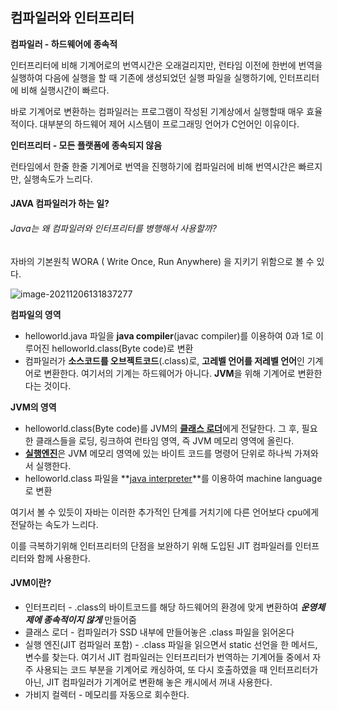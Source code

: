 ## 컴파일러와 인터프리터

**컴파일러 - 하드웨어에 종속적**

인터프리터에 비해 기계어로의 번역시간은 오래걸리지만, 런타임 이전에 한번에 번역을 실행하여 다음에 실행을 할 때 기존에 생성되었던 실행 파일을 실행하기에, 인터프리터에 비해 실행시간이 빠르다.

바로 기계어로 변환하는 컴파일러는 프로그램이 작성된 기계상에서 실행할때 매우 효율적이다. 대부분의 하드웨어 제어 시스템이 프로그래밍 언어가 C언어인 이유이다.



**인터프리터  - 모든 플랫폼에 종속되지 않음** 

런타임에서 한줄 한줄 기계어로 번역을 진행하기에 컴파일러에 비해 번역시간은 빠르지만, 실행속도가 느리다.



#### JAVA 컴파일러가 하는 일?

###### Java는 왜 컴파일러와 인터프리터를 병행해서 사용할까?

자바의 기본원칙 WORA ( Write Once, Run Anywhere) 을 지키기 위함으로 볼 수 있다.

![image-20211206131837277](C:\Users\gi718\AppData\Roaming\Typora\typora-user-images\image-20211206131837277.png)

**컴파일의 영역**

- helloworld.java 파일을 **java compiler**(javac compiler)를 이용하여 0과 1로 이루어진 helloworld.class(Byte code)로 변환
- 컴파일러가 **소스코드를 오브젝트코드**(.class)로, **고레벨 언어를 저레벨 언어**인 기계어로 변환한다.
  여기서의 기계는 하드웨어가 아니다. **JVM**을 위해 기계어로 변환한다는 것이다.

**JVM의 영역**

- helloworld.class(Byte code)를 JVM의 <u>**클래스 로더**</u>에게 전달한다. 그 후, 필요한 클래스들을 로딩, 링크하여 런타임 영역, 즉 JVM 메모리 영역에 올린다.
- <u>**실행엔진**</u>은 JVM 메모리 영역에 있는 바이트 코드를 명령어 단위로 하나씩 가져와서 실행한다. 
- helloworld.class 파일을 **<u>java interpreter</u>**를 이용하여 machine language로 변환

여기서 볼 수 있듯이 자바는 이러한 추가적인 단계를 거치기에 다른 언어보다 cpu에게 전달하는 속도가 느리다. 

이를 극복하기위해 인터프리터의 단점을 보완하기 위해 도입된 JIT 컴파일러를 인터프리터와 함께 사용한다.



#### JVM이란?

- 인터프리터 -  .class의 바이트코드를 해당 하드웨어의 환경에 맞게 변환하여 ***운영체제에 종속적이지 않게*** 만들어줌
- 클래스 로더 - 컴파일러가 SSD 내부에 만들어놓은 .class 파일을 읽어온다
- 실행 엔진(JIT 컴파일러 포함) - .class 파일을 읽으면서 static 선언을 한 메서드, 변수를 찾는다. 여기서 JIT 컴파일러는 인터프리터가 번역하는 기계어들 중에서 자주 사용되는 코드 부분을 기계어로 캐싱하여, 또 다시 호출하였을 때 인터프리터가 아닌, JIT 컴파일러가 기계어로 변환해 놓은 캐시에서 꺼내 사용한다.
- 가비지 컬렉터 - 메모리를 자동으로 회수한다.

